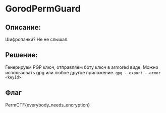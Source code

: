 # GorodPermGuard
## Описание:
Шифропанки? Не не слышал.
## Решение:
Генерируем PGP ключ, отправляем боту ключ в armored виде. Можно использовать gpg или любое другое приложение. 
`gpg --export --armor <keyid>`

## Флаг 
PermCTF{everybody_needs_encryption}
